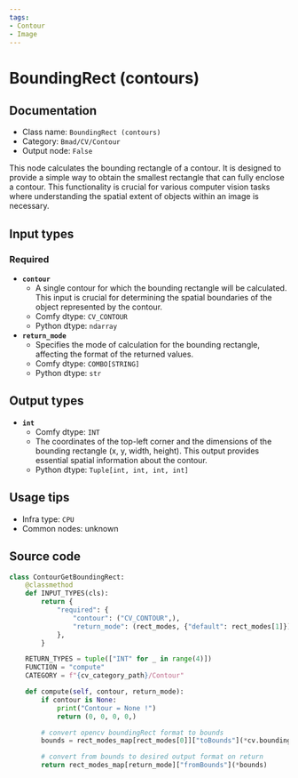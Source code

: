 ```yaml
---
tags:
- Contour
- Image
---
```


# BoundingRect (contours)
## Documentation
- Class name: `BoundingRect (contours)`
- Category: `Bmad/CV/Contour`
- Output node: `False`

This node calculates the bounding rectangle of a contour. It is designed to provide a simple way to obtain the smallest rectangle that can fully enclose a contour. This functionality is crucial for various computer vision tasks where understanding the spatial extent of objects within an image is necessary.
## Input types
### Required
- **`contour`**
    - A single contour for which the bounding rectangle will be calculated. This input is crucial for determining the spatial boundaries of the object represented by the contour.
    - Comfy dtype: `CV_CONTOUR`
    - Python dtype: `ndarray`
- **`return_mode`**
    - Specifies the mode of calculation for the bounding rectangle, affecting the format of the returned values.
    - Comfy dtype: `COMBO[STRING]`
    - Python dtype: `str`
## Output types
- **`int`**
    - Comfy dtype: `INT`
    - The coordinates of the top-left corner and the dimensions of the bounding rectangle (x, y, width, height). This output provides essential spatial information about the contour.
    - Python dtype: `Tuple[int, int, int, int]`
## Usage tips
- Infra type: `CPU`
- Common nodes: unknown


## Source code
```python
class ContourGetBoundingRect:
    @classmethod
    def INPUT_TYPES(cls):
        return {
            "required": {
                "contour": ("CV_CONTOUR",),
                "return_mode": (rect_modes, {"default": rect_modes[1]})
            },
        }

    RETURN_TYPES = tuple(["INT" for _ in range(4)])
    FUNCTION = "compute"
    CATEGORY = f"{cv_category_path}/Contour"

    def compute(self, contour, return_mode):
        if contour is None:
            print("Contour = None !")
            return (0, 0, 0, 0,)

        # convert opencv boundingRect format to bounds
        bounds = rect_modes_map[rect_modes[0]]["toBounds"](*cv.boundingRect(contour))

        # convert from bounds to desired output format on return
        return rect_modes_map[return_mode]["fromBounds"](*bounds)

```
